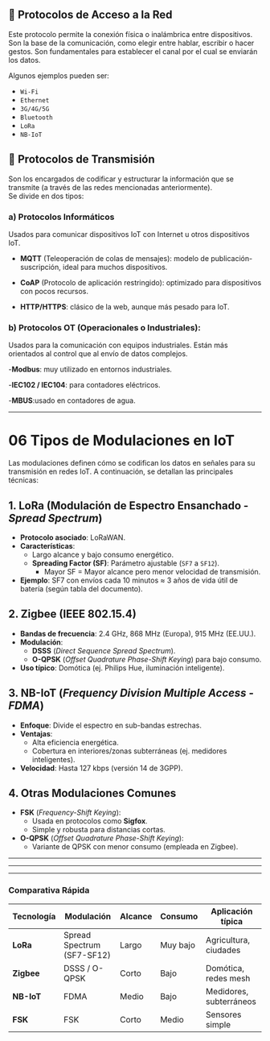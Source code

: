 ## 🔗 Protocolos de Acceso a la Red
Este protocolo permite la conexión física o inalámbrica entre dispositivos. Son la base de la comunicación, como elegir entre hablar, escribir o hacer gestos. Son fundamentales para establecer el canal por el cual se enviarán los datos.  

  Algunos ejemplos pueden ser:

- `Wi-Fi`
- `Ethernet`
- `3G/4G/5G` 
- `Bluetooth` 
- `LoRa` 
- `NB-IoT` 

## 📡 Protocolos de Transmisión
Son los encargados de codificar y estructurar la información que se transmite (a través de las redes mencionadas anteriormente).  
Se divide en dos tipos:

### a) Protocolos Informáticos
Usados para comunicar dispositivos IoT con Internet u otros dispositivos IoT.  

- **MQTT** (Teleoperación de colas de mensajes): modelo de publicación-suscripción, ideal para muchos dispositivos.  

- **CoAP** (Protocolo de aplicación restringido): optimizado para dispositivos con pocos recursos.  

- **HTTP/HTTPS**: clásico de la web, aunque más pesado para IoT.
  
  
  

###  b) Protocolos OT (Operacionales o Industriales):

Usados para la comunicación con equipos industriales. Están más orientados al control que al envío de datos complejos.  

-**Modbus**: muy utilizado en entornos industriales.  

-**IEC102 / IEC104**: para contadores eléctricos.  

-**MBUS**:usado en contadores de agua.  
  
---  




# 06 Tipos de Modulaciones en IoT

Las modulaciones definen cómo se codifican los datos en señales para su transmisión en redes IoT. A continuación, se detallan las principales técnicas:

## 1. **LoRa (Modulación de Espectro Ensanchado - *Spread Spectrum*)**
- **Protocolo asociado**: LoRaWAN.
- **Características**:
  - Largo alcance y bajo consumo energético.
  - **Spreading Factor (SF)**: Parámetro ajustable (`SF7` a `SF12`).
    - Mayor SF = Mayor alcance pero menor velocidad de transmisión.
- **Ejemplo**: SF7 con envíos cada 10 minutos ≈ 3 años de vida útil de batería (según tabla del documento).

## 2. **Zigbee (IEEE 802.15.4)**
- **Bandas de frecuencia**: 2.4 GHz, 868 MHz (Europa), 915 MHz (EE.UU.).
- **Modulación**: 
  - **DSSS** (*Direct Sequence Spread Spectrum*).
  - **O-QPSK** (*Offset Quadrature Phase-Shift Keying*) para bajo consumo.
- **Uso típico**: Domótica (ej. Philips Hue, iluminación inteligente).

## 3. **NB-IoT (*Frequency Division Multiple Access - FDMA*)**
- **Enfoque**: Divide el espectro en sub-bandas estrechas.
- **Ventajas**:
  - Alta eficiencia energética.
  - Cobertura en interiores/zonas subterráneas (ej. medidores inteligentes).
- **Velocidad**: Hasta 127 kbps (versión 14 de 3GPP).

## 4. **Otras Modulaciones Comunes**
- **FSK** (*Frequency-Shift Keying*):
  - Usada en protocolos como **Sigfox**.
  - Simple y robusta para distancias cortas.
- **O-QPSK** (*Offset Quadrature Phase-Shift Keying*):
  - Variante de QPSK con menor consumo (empleada en Zigbee).

---  

---  

---


### Comparativa Rápida
| Tecnología     | Modulación                  | Alcance  | Consumo | Aplicación típica         |
|---------------|----------------------------|----------|---------|---------------------------|
| **LoRa**      | Spread Spectrum (SF7-SF12) | Largo    | Muy bajo| Agricultura, ciudades     |
| **Zigbee**    | DSSS / O-QPSK              | Corto    | Bajo    | Domótica, redes mesh      |
| **NB-IoT**    | FDMA                       | Medio    | Bajo    | Medidores, subterráneos   |
| **FSK**       | FSK                        | Corto    | Medio   | Sensores simple
